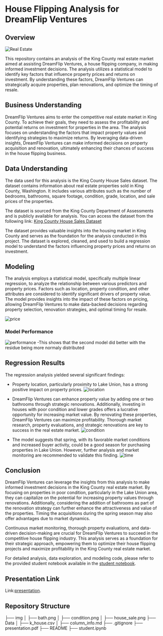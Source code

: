 # House Flipping Analysis for DreamFlip Ventures

## Overview
![Real Estate](img/house_sale.jpg)

This repository contains an analysis of the King County real estate market aimed at assisting DreamFlip Ventures, a house flipping company, in making informed investment decisions. The analysis utilizes a statistical model to identify key factors that influence property prices and returns on investment. By understanding these factors, DreamFlip Ventures can strategically acquire properties, plan renovations, and optimize the timing of resale.

## Business Understanding
DreamFlip Ventures aims to enter the competitive real estate market in King County. To achieve their goals, they need to assess the profitability and potential returns on investment for properties in the area. The analysis focuses on understanding the factors that impact property values and identifying strategies to maximize returns. By leveraging data-driven insights, DreamFlip Ventures can make informed decisions on property acquisition and renovation, ultimately enhancing their chances of success in the house flipping business.

## Data Understanding
The data used for this analysis is the King County House Sales dataset. The dataset contains information about real estate properties sold in King County, Washington. It includes various attributes such as the number of bedrooms, bathrooms, square footage, condition, grade, location, and sale prices of the properties.

The dataset is sourced from the King County Department of Assessments and is publicly available for analysis. You can access the dataset from the following link: [King County House Sales Dataset](https://www.kingcounty.gov/depts/assessor/Reports/gis-salesresearch.aspx)

The dataset provides valuable insights into the housing market in King County and serves as the foundation for the analysis conducted in this project. The dataset is explored, cleaned, and used to build a regression model to understand the factors influencing property prices and returns on investment.

## Modeling
The analysis employs a statistical model, specifically multiple linear regression, to analyze the relationship between various predictors and property prices. Factors such as location, property condition, and other attributes are considered to identify significant drivers of property value. The model provides insights into the impact of these factors on pricing, allowing DreamFlip Ventures to make data-backed decisions regarding property selection, renovation strategies, and optimal timing for resale.

![price](img/priced.png)


### Model Performance 
![performance](img/model22.png)
-This shows that the second model did better with the residue being more normaly distributed


## Regression Results
The regression analysis yielded several significant findings:

- Property location, particularly proximity to Lake Union, has a strong positive impact on property prices.
![location](img/location.jpg)

- DreamFlip Ventures can enhance property value by adding one or two bathrooms through strategic renovations. Additionally, investing in houses with poor condition and lower grades offers a lucrative opportunity for increasing market value. By renovating these properties, DreamFlip Ventures can maximize profitability. Thorough market research, property evaluations, and strategic renovations are key to success in the real estate market.
![condition](img/condition.png)

- The model suggests that spring, with its favorable market conditions and increased buyer activity, could be a good season for purchasing properties in Lake Union. However, further analysis and market monitoring are recommended to validate this finding.
![time](img/time.jpg)

## Conclusion
DreamFlip Ventures can leverage the insights from this analysis to make informed investment decisions in the King County real estate market. By focusing on properties in poor condition, particularly in the Lake Union area, they can capitalize on the potential for increasing property values through renovations. Additionally, considering the addition of bathrooms as part of the renovation strategy can further enhance the attractiveness and value of the properties. Timing the acquisitions during the spring season may also offer advantages due to market dynamics.

Continuous market monitoring, thorough property evaluations, and data-driven decision-making are crucial for DreamFlip Ventures to succeed in the competitive house flipping industry. This analysis serves as a foundation for their strategic approach, empowering them to optimize their house flipping projects and maximize profitability in the King County real estate market.

For detailed analysis, data exploration, and modeling code, please refer to the provided student notebook available in the [student notebook](https://github.com/u-mar/Phase-2-Project/blob/main/student.ipynb).

## Presentation Link 
Link:[presentation](https://github.com/u-mar/Phase-2-Project/blob/main/presentation.pdf).

## Repository Structure
├── img
│   ├── bath.png
│   ├── condition.png
│   ├── house_sale.png
├── Data
│   ├── k_house.csv
│   ├── column_info.md
├── .gitignore
├── presentation.pdf
├── README
├── student.ipynb

